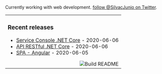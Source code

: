 Currently working with web development. [follow @SilvacJunio on Twitter](https://twitter.com/SilvacJunio).

<table><tr><td valign="top">

### Recent releases
<!-- recent_releases starts -->
* [Service Console .NET Core](https://github.com/juniosilvac/CrawlerProventos) - 2020-06-06
* [API RESTful .NET Core](https://github.com/juniosilvac/Proventos) - 2020-06-06
* [SPA - Angular](https://github.com/juniosilvac/proventos-app) - 2020-06-05

<!-- recent_releases ends -->

<img src="https://github.com/juniosilvac/juniosilvac/workflows/Upload%20Python%20Package/badge.svg" align="right" alt="Build README">

</td>
</table>

